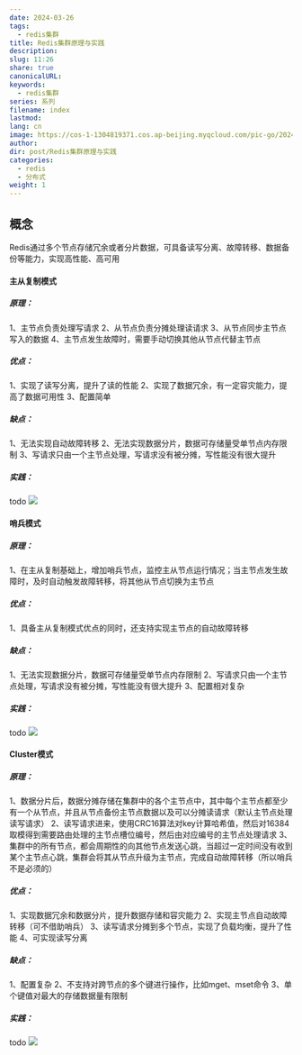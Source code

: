 ```yaml
---
date: 2024-03-26
tags:
  - redis集群
title: Redis集群原理与实践
description: 
slug: 11:26
share: true
canonicalURL: 
keywords:
  - redis集群
series: 系列
filename: index
lastmod: 
lang: cn
image: https://cos-1-1304819371.cos.ap-beijing.myqcloud.com/pic-go/20240326112525.png?imageSlim
author: 
dir: post/Redis集群原理与实践
categories:
  - redis
  - 分布式
weight: 1
---
```

## 概念
Redis通过多个节点存储冗余或者分片数据，可具备读写分离、故障转移、数据备份等能力，实现高性能、高可用
#### 主从复制模式
##### 原理：
1、主节点负责处理写请求
2、从节点负责分摊处理读请求
3、从节点同步主节点写入的数据
4、主节点发生故障时，需要手动切换其他从节点代替主节点
##### 优点：
1、实现了读写分离，提升了读的性能
2、实现了数据冗余，有一定容灾能力，提高了数据可用性
3、配置简单
##### 缺点：
1、无法实现自动故障转移
2、无法实现数据分片，数据可存储量受单节点内存限制
3、写请求只由一个主节点处理，写请求没有被分摊，写性能没有很大提升
##### 实践：
todo
![](https://cos-1-1304819371.cos.ap-beijing.myqcloud.com/pic-go/20240326095108.png?imageSlim)

#### 哨兵模式
##### 原理：
1、在主从复制基础上，增加哨兵节点，监控主从节点运行情况；当主节点发生故障时，及时自动触发故障转移，将其他从节点切换为主节点
##### 优点：
1、具备主从复制模式优点的同时，还支持实现主节点的自动故障转移
##### 缺点：
1、无法实现数据分片，数据可存储量受单节点内存限制
2、写请求只由一个主节点处理，写请求没有被分摊，写性能没有很大提升
3、配置相对复杂
##### 实践：
todo
![](https://cos-1-1304819371.cos.ap-beijing.myqcloud.com/pic-go/20240326102108.png?imageSlim)
#### Cluster模式
##### 原理：
1、数据分片后，数据分摊存储在集群中的各个主节点中，其中每个主节点都至少有一个从节点，并且从节点备份主节点数据以及可以分摊读请求（默认主节点处理读写请求）
2、读写请求进来，使用CRC16算法对key计算哈希值，然后对16384取模得到需要路由处理的主节点槽位编号，然后由对应编号的主节点处理请求
3、集群中的所有节点，都会周期性的向其他节点发送心跳，当超过一定时间没有收到某个主节点心跳，集群会将其从节点升级为主节点，完成自动故障转移（所以哨兵不是必须的）
##### 优点：
1、实现数据冗余和数据分片，提升数据存储和容灾能力
2、实现主节点自动故障转移（可不借助哨兵）
3、读写请求分摊到多个节点，实现了负载均衡，提升了性能
4、可实现读写分离
##### 缺点：
1、配置复杂
2、不支持对跨节点的多个键进行操作，比如mget、mset命令
3、单个键值对最大的存储数据量有限制
##### 实践：
todo
![](https://cos-1-1304819371.cos.ap-beijing.myqcloud.com/pic-go/20240326112525.png?imageSlim)